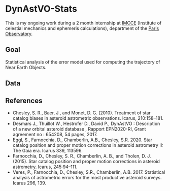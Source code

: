 # DynAstVO-Stats

This is my ongoing work during a 2 month internship at [IMCCE](https://www.imcce.fr) (Institute of celestial mechanics and ephemeris calculations), department of the [Paris Observatory](https://www.observatoiredeparis.psl.eu/-imcce-.html).

## Goal

Statistical analysis of the error model used for computing the trajectory of Near Earth Objects.

## Data

## References

- Chesley, S. R., Baer, J., and Monet, D. G. (2010). Treatment of star catalog biases in asteroid astrometric observations. Icarus, 210:158–181.
- Desmars J., Thuillot W., Hestrofer D., David P., DynAstVO : Description of a new orbital asteroid database , Rapport EPN2020-RI, Grant agreement no : 654208, 54 pages, 2017.
- Eggl, S., Farnocchia, D., Chamberlin, A.B., Chesley, S.R. 2020. Star catalog position and proper motion corrections in asteroid astrometry II: The Gaia era. Icarus 339, 113596.
- Farnocchia, D., Chesley, S. R., Chamberlin, A. B., and Tholen, D. J. (2015). Star catalog position and proper motion corrections in asteroid astrometry. Icarus, 245:94–111.
- Veres, P., Farnocchia, D., Chesley, S.R., Chamberlin, A.B. 2017. Statistical analysis of astrometric errors for the most productive asteroid surveys. Icarus 296, 139.
